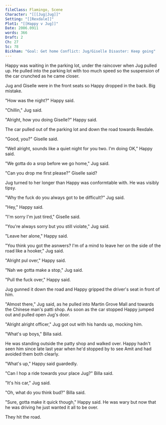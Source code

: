```yaml
---
fileClass: Flamingo, Scene
Character: "[[[Jug|Jug]]"
Setting: "[[Rexdale]]"
Plot1: "[[Happy v Jug]]"
Date: 2006.0911
words: 366
Draft: 2
Ch: 27
Sc: 78
Bickham: "Goal: Get home Conflict: Jug/Giselle Disaster: Keep going"
---
```

Happy was waiting in the parking lot, under the raincover when Jug pulled up. He pulled into the parking lot with too much speed so the suspension of the car crunched as he came closer.

Jug and Giselle were in the front seats so Happy dropped in the back. Big mistake.

"How was the night?" Happy said.

"Chillin," Jug said.

"Alright, how you doing Giselle?" Happy said.

The car pulled out of the parking lot and down the road towards Rexdale.

"Good, you?" Giselle said.

"Well alright, sounds like a quiet night for you two. I'm doing OK," Happy said.

"We gotta do a srop before we go home," Jug said.

"Can you drop me first please?" Giselle said?

Jug turned to her longer than Happy was conformtable with. He was visibly tipsy.

"Why the fuck do you always got to be difficult?" Jug said.

"Hey," Happy said.

"I'm sorry I'm just tired," Giselle said.

"You're always sorry but you still violate," Jug said.

"Leave her alone," Happy said.

"You think you got the asnwers? I'm of a mind to leave her on the side of the road like a hooker," Jug said.

"Alright pul over," Happy said.

"Nah we gotta make a stop," Jug said.

"Pull the fuck over," Happy said.

Jug gunned it down the road and Happy gripped the driver's seat in front of him.

"Almost there," Jug said, as he pulled into Martin Grove Mall and towards the Chinese man's patti shop. As soon as the car stopped Happy jumped out and pulled open Jug's door.

"Alright alright officer," Jug got out with his hands up, mocking him.

"What's up boys," Billa said.

He was standing outside the patty shop and walked over. Happy hadn't seen him since late last year when he'd stopped by to see Amit and had avoided them both clearly.

"What's up," Happy said guardedly.

"Can I hop a ride towards your place Jug?" Billa said.

"It's his car," Jug said.

"Oh, what do you think bud?" Billa said.

"Sure, gotta make it quick though," Happy said. He was wary but now that he was driving he just wanted it all to be over.

They hit the road.
